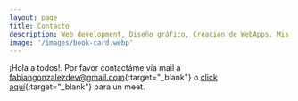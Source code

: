 ```yaml
---
layout: page
title: Contacto
description: Web development, Diseño gráfico, Creación de WebApps. Mis trabajos para diferentes marcas y empresas
image: '/images/book-card.webp'
---
```


¡Hola a todos!. Por favor contactáme vía mail a [fabiangonzalezdev@gmail.com](mailto:fabiangonzalezdev@gmail.com){:target="_blank"} o [click aquí](https://calendly.com/FabianGonzalez/){:target="_blank"} para un meet.

<!-- <div class="gallery-box">
  <div class="gallery">
     <img loading="lazy" src="/images/me.webp" alt="Project">
     <img loading="lazy" src="/images/project-8.webp" alt="Project">
     <img loading="lazy" src="/images/project-6.webp" alt="Project">
  </div>
  <em>Gallery / <a href="https://unsplash.com/" target="_blank">Unsplash</a></em>
</div> -->

